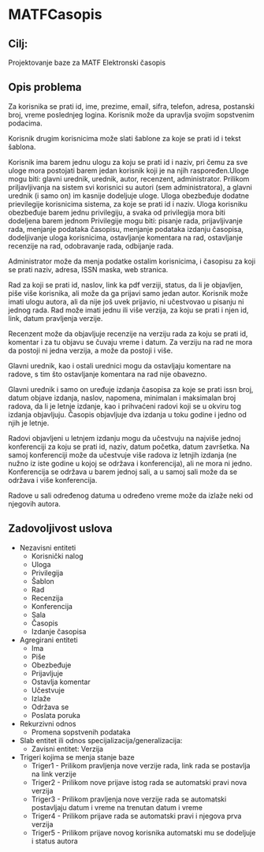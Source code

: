# MATFCasopis
## Cilj:
Projektovanje baze za MATF Elektronski časopis
## Opis problema

Za korisnika se prati id, ime, prezime, email, sifra, telefon, adresa, postanski broj, vreme poslednjeg logina. Korisnik može da upravlja svojim sopstvenim podacima.

Korisnik drugim korisnicima može slati šablone za koje se prati id i tekst šablona.

Korisnik ima barem jednu ulogu za koju se prati id i naziv, pri čemu za sve uloge mora postojati barem jedan korisnik koji je na njih raspoređen.Uloge mogu biti: glavni urednik, urednik, autor, recenzent, administrator. Prilikom priljavljivanja na sistem svi korisnici su autori (sem administratora), a glavni urednik (i samo on) im kasnije dodeljuje uloge. Uloga obezbeđuje dodatne prievilegije korisnicima sistema, za koje se prati id i naziv. Uloga korisniku obezbeđuje barem jednu privilegiju, a svaka od privilegija mora biti dodeljena barem jednom Privilegije mogu biti: pisanje rada, prijavljivanje rada, menjanje podataka časopisu, menjanje podataka izdanju časopisa, dodeljivanje uloga korisnicima, ostavljanje komentara na rad, ostavljanje recenzije na rad, odobravanje rada, odbijanje rada.

Administrator može da menja podatke ostalim korisnicima, i časopisu za koji se prati naziv, adresa, ISSN maska, web stranica.

Rad za koji se prati id, naslov, link ka pdf verziji, status, da li je objavljen, piše više korisnika, ali može da ga prijavi samo jedan autor. Korisnik može imati ulogu autora, ali da nije još uvek prijavio, ni učestvovao u pisanju ni jednog rada. Rad može imati jednu ili više verzija, za koju se prati i njen id, link, datum pravljenja verzije.


Recenzent može da objavljuje recenzije na verziju rada za koju se prati id, komentar i za tu objavu se čuvaju vreme i datum. Za verziju na rad ne mora da postoji ni jedna verzija, a može da postoji i više.

Glavni urednik, kao i ostali urednici mogu da ostavljaju komentare na radove, s tim što ostavljanje komentara na rad nije obavezno.

Glavni urednik i samo on uređuje izdanja časopisa za koje se prati issn broj, datum objave izdanja, naslov, napomena, minimalan i maksimalan broj radova, da li je letnje izdanje, kao i prihvaćeni radovi koji se u okviru tog izdanja objavljuju. Časopis objavljuje dva izdanja u toku godine i jedno od njih je letnje.

Radovi objavljeni u letnjem izdanju mogu da učestvuju na najviše jednoj konferenciji za koju se prati id, naziv, datum početka, datum završetka. Na samoj konferenciji može da učestvuje više radova iz letnjih izdanja (ne nužno iz iste godine u kojoj se održava i konferencija), ali ne mora ni jedno. Konferencija se održava u barem jednoj sali, a u samoj sali može da se održava i više konferencija.

Radove u sali određenog datuma u određeno vreme može da izlaže neki od njegovih autora.


## Zadovoljivost uslova
* Nezavisni entiteti
  * Korisnički nalog
  * Uloga
  * Privilegija
  * Šablon
  * Rad
  * Recenzija
  * Konferencija
  * Sala
  * Časopis
  * Izdanje časopisa
* Agregirani entiteti
  * Ima
  * Piše
  * Obezbeđuje
  * Prijavljuje
  * Ostavlja komentar
  * Učestvuje
  * Izlaže
  * Održava se
  * Poslata poruka
* Rekurzivni odnos
  * Promena sopstvenih podataka
* Slab entitet ili odnos specijalizacija/generalizacija:
  * Zavisni entitet: Verzija
* Trigeri kojima se menja stanje baze
  * Triger1 - Prilikom pravljenja nove verzije rada, link rada se postavlja na link verzije
  * Triger2 - Prilikom nove prijave istog rada se automatski pravi nova verzija
  * Triger3 - Prilikom pravljenja nove verzije rada se automatski postavljaju datum i vreme na trenutan datum i vreme
  * Triger4 - Prilikom prijave rada se automatski pravi i njegova prva verzija
  * Triger5 - Prilikom prijave novog korisnika automatski mu se dodeljuje i status autora

